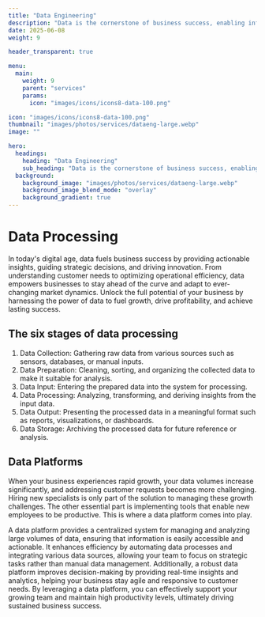 ```yaml
---
title: "Data Engineering"
description: "Data is the cornerstone of business success, enabling informed decisions, innovation, and adaptability."
date: 2025-06-08
weight: 9

header_transparent: true

menu:
  main:
    weight: 9
    parent: "services"
    params:
      icon: "images/icons/icons8-data-100.png"

icon: "images/icons/icons8-data-100.png"
thumbnail: "images/photos/services/dataeng-large.webp"
image: ""

hero:
  headings:
    heading: "Data Engineering"
    sub_heading: "Data is the cornerstone of business success, enabling informed decisions, innovation, and adaptability."
  background:
    background_image: "images/photos/services/dataeng-large.webp"
    background_image_blend_mode: "overlay"
    background_gradient: true
---
```


# Data Processing
In today's digital age, data fuels business success by providing actionable insights, guiding strategic decisions, and driving innovation. From understanding customer needs to optimizing operational efficiency, data empowers businesses to stay ahead of the curve and adapt to ever-changing market dynamics. Unlock the full potential of your business by harnessing the power of data to fuel growth, drive profitability, and achieve lasting success.

## The six stages of data processing

1. Data Collection: Gathering raw data from various sources such as sensors, databases, or manual inputs.
2. Data Preparation: Cleaning, sorting, and organizing the collected data to make it suitable for analysis.
3. Data Input: Entering the prepared data into the system for processing.
4. Data Processing: Analyzing, transforming, and deriving insights from the input data.
5. Data Output: Presenting the processed data in a meaningful format such as reports, visualizations, or dashboards.
6. Data Storage: Archiving the processed data for future reference or analysis.

## Data Platforms
When your business experiences rapid growth, your data volumes increase significantly, and addressing customer requests becomes more challenging. Hiring new specialists is only part of the solution to managing these growth challenges. The other essential part is implementing tools that enable new employees to be productive. This is where a data platform comes into play.

A data platform provides a centralized system for managing and analyzing large volumes of data, ensuring that information is easily accessible and actionable. It enhances efficiency by automating data processes and integrating various data sources, allowing your team to focus on strategic tasks rather than manual data management. Additionally, a robust data platform improves decision-making by providing real-time insights and analytics, helping your business stay agile and responsive to customer needs. By leveraging a data platform, you can effectively support your growing team and maintain high productivity levels, ultimately driving sustained business success.
